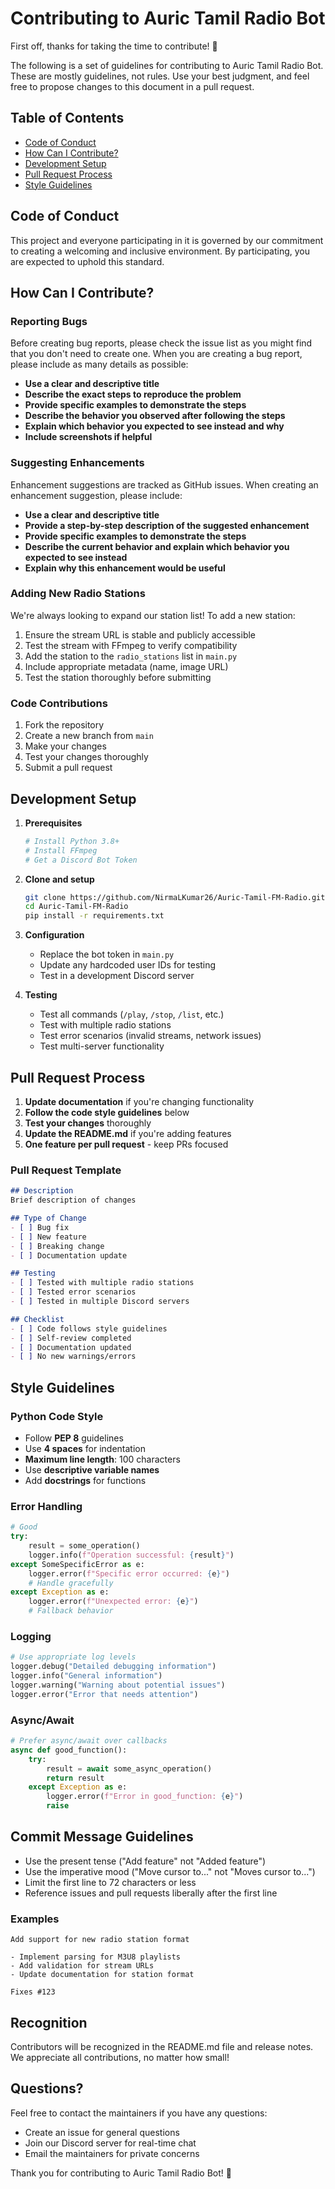 # Contributing to Auric Tamil Radio Bot

First off, thanks for taking the time to contribute! 🎉

The following is a set of guidelines for contributing to Auric Tamil Radio Bot. These are mostly guidelines, not rules. Use your best judgment, and feel free to propose changes to this document in a pull request.

## Table of Contents

- [Code of Conduct](#code-of-conduct)
- [How Can I Contribute?](#how-can-i-contribute)
- [Development Setup](#development-setup)
- [Pull Request Process](#pull-request-process)
- [Style Guidelines](#style-guidelines)

## Code of Conduct

This project and everyone participating in it is governed by our commitment to creating a welcoming and inclusive environment. By participating, you are expected to uphold this standard.

## How Can I Contribute?

### Reporting Bugs

Before creating bug reports, please check the issue list as you might find that you don't need to create one. When you are creating a bug report, please include as many details as possible:

- **Use a clear and descriptive title**
- **Describe the exact steps to reproduce the problem**
- **Provide specific examples to demonstrate the steps**
- **Describe the behavior you observed after following the steps**
- **Explain which behavior you expected to see instead and why**
- **Include screenshots if helpful**

### Suggesting Enhancements

Enhancement suggestions are tracked as GitHub issues. When creating an enhancement suggestion, please include:

- **Use a clear and descriptive title**
- **Provide a step-by-step description of the suggested enhancement**
- **Provide specific examples to demonstrate the steps**
- **Describe the current behavior and explain which behavior you expected to see instead**
- **Explain why this enhancement would be useful**

### Adding New Radio Stations

We're always looking to expand our station list! To add a new station:

1. Ensure the stream URL is stable and publicly accessible
2. Test the stream with FFmpeg to verify compatibility
3. Add the station to the `radio_stations` list in `main.py`
4. Include appropriate metadata (name, image URL)
5. Test the station thoroughly before submitting

### Code Contributions

1. Fork the repository
2. Create a new branch from `main`
3. Make your changes
4. Test your changes thoroughly
5. Submit a pull request

## Development Setup

1. **Prerequisites**
   ```bash
   # Install Python 3.8+
   # Install FFmpeg
   # Get a Discord Bot Token
   ```

2. **Clone and setup**
   ```bash
   git clone https://github.com/NirmaLKumar26/Auric-Tamil-FM-Radio.git
   cd Auric-Tamil-FM-Radio
   pip install -r requirements.txt
   ```

3. **Configuration**
   - Replace the bot token in `main.py`
   - Update any hardcoded user IDs for testing
   - Test in a development Discord server

4. **Testing**
   - Test all commands (`/play`, `/stop`, `/list`, etc.)
   - Test with multiple radio stations
   - Test error scenarios (invalid streams, network issues)
   - Test multi-server functionality

## Pull Request Process

1. **Update documentation** if you're changing functionality
2. **Follow the code style guidelines** below
3. **Test your changes** thoroughly
4. **Update the README.md** if you're adding features
5. **One feature per pull request** - keep PRs focused

### Pull Request Template

```markdown
## Description
Brief description of changes

## Type of Change
- [ ] Bug fix
- [ ] New feature
- [ ] Breaking change
- [ ] Documentation update

## Testing
- [ ] Tested with multiple radio stations
- [ ] Tested error scenarios
- [ ] Tested in multiple Discord servers

## Checklist
- [ ] Code follows style guidelines
- [ ] Self-review completed
- [ ] Documentation updated
- [ ] No new warnings/errors
```

## Style Guidelines

### Python Code Style

- Follow **PEP 8** guidelines
- Use **4 spaces** for indentation
- **Maximum line length**: 100 characters
- Use **descriptive variable names**
- Add **docstrings** for functions

### Error Handling

```python
# Good
try:
    result = some_operation()
    logger.info(f"Operation successful: {result}")
except SomeSpecificError as e:
    logger.error(f"Specific error occurred: {e}")
    # Handle gracefully
except Exception as e:
    logger.error(f"Unexpected error: {e}")
    # Fallback behavior
```

### Logging

```python
# Use appropriate log levels
logger.debug("Detailed debugging information")
logger.info("General information")
logger.warning("Warning about potential issues")
logger.error("Error that needs attention")
```

### Async/Await

```python
# Prefer async/await over callbacks
async def good_function():
    try:
        result = await some_async_operation()
        return result
    except Exception as e:
        logger.error(f"Error in good_function: {e}")
        raise
```

## Commit Message Guidelines

- Use the present tense ("Add feature" not "Added feature")
- Use the imperative mood ("Move cursor to..." not "Moves cursor to...")
- Limit the first line to 72 characters or less
- Reference issues and pull requests liberally after the first line

### Examples

```
Add support for new radio station format

- Implement parsing for M3U8 playlists
- Add validation for stream URLs
- Update documentation for station format

Fixes #123
```

## Recognition

Contributors will be recognized in the README.md file and release notes. We appreciate all contributions, no matter how small!

## Questions?

Feel free to contact the maintainers if you have any questions:

- Create an issue for general questions
- Join our Discord server for real-time chat
- Email the maintainers for private concerns

Thank you for contributing to Auric Tamil Radio Bot! 🎵
